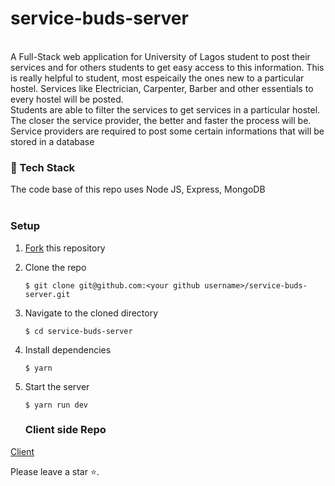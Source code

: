# service-buds-server
<br>
A Full-Stack web application for University of Lagos student to post their services and for others students to get easy access to this information. 
This is really helpful to student, most espeicaily the ones new to a particular hostel. Services like Electrician, Carpenter, Barber and other essentials to every hostel will be posted. <br>
Students are able to filter the services to get services in a particular hostel. The closer the service provider, the better and faster the process will be.<br>
Service providers are required to post some certain informations that will be stored in a database

### 🔖 Tech Stack
The code base of this repo uses Node JS, Express, MongoDB <br> <br>

### Setup
1. [Fork](https://github.com/Yagazie-davidson/service-buds-server) this repository
2. Clone the repo

   ```console
   $ git clone git@github.com:<your github username>/service-buds-server.git
   ```
3. Navigate to the cloned directory

   ```console
   $ cd service-buds-server
   ```
4. Install dependencies

   ```console
   $ yarn
   ```
5. Start the server

   ```console
   $ yarn run dev
   ```
   
   ### Client side Repo
<a href="https://github.com/Yagazie-davidson/service-buds-client">Client</a>

Please leave a star ⭐️.
